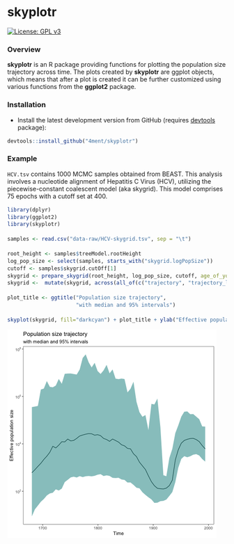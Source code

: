 # skyplotr

[![License: GPL v3](https://img.shields.io/badge/License-GPLv3-blue.svg)](https://www.gnu.org/licenses/gpl-3.0)

### Overview

**skyplotr** is an R package providing functions for plotting the population size trajectory across time. The plots created by **skyplotr** are ggplot objects, which means that after a plot is created it can be further customized using various functions from the **ggplot2** package.

### Installation

* Install the latest development version from GitHub (requires [devtools](https://github.com/hadley/devtools) package):

```r
devtools::install_github("4ment/skyplotr")
```

### Example

`HCV.tsv` contains 1000 MCMC samples obtained from BEAST. This analysis involves a nucleotide alignment of Hepatitis C Virus (HCV), utilizing the piecewise-constant coalescent model (aka skygrid). This model comprises 75 epochs with a cutoff set at 400.

```r
library(dplyr)
library(ggplot2)
library(skyplotr)

samples <- read.csv("data-raw/HCV-skygrid.tsv", sep = "\t")

root_height <- samples$treeModel.rootHeight
log_pop_size <- select(samples, starts_with("skygrid.logPopSize"))
cutoff <- samples$skygrid.cutOff[1]
skygrid <- prepare_skygrid(root_height, log_pop_size, cutoff, age_of_youngest=1994)
skygrid <-  mutate(skygrid, across(all_of(c("trajectory", "trajectory_low", "trajectory_high")), exp))

plot_title <- ggtitle("Population size trajectory",
                      "with median and 95% intervals")

skyplot(skygrid, fill="darkcyan") + plot_title + ylab("Effective population size")
```

![HCV-skygrid](images/HCV-skygrid.png)
